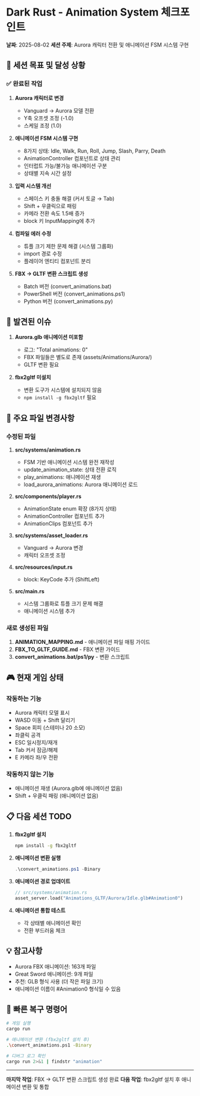 # Dark Rust - Animation System 체크포인트
**날짜**: 2025-08-02
**세션 주제**: Aurora 캐릭터 전환 및 애니메이션 FSM 시스템 구현

## 🎯 세션 목표 및 달성 상황

### ✅ 완료된 작업

1. **Aurora 캐릭터로 변경**
   - Vanguard → Aurora 모델 전환
   - Y축 오프셋 조정 (-1.0)
   - 스케일 조정 (1.0)

2. **애니메이션 FSM 시스템 구현**
   - 8가지 상태: Idle, Walk, Run, Roll, Jump, Slash, Parry, Death
   - AnimationController 컴포넌트로 상태 관리
   - 인터럽트 가능/불가능 애니메이션 구분
   - 상태별 지속 시간 설정

3. **입력 시스템 개선**
   - 스페이스 키 충돌 해결 (커서 토글 → Tab)
   - Shift + 우클릭으로 패링
   - 카메라 전환 속도 1.5배 증가
   - block 키 InputMapping에 추가

4. **컴파일 에러 수정**
   - 튜플 크기 제한 문제 해결 (시스템 그룹화)
   - import 경로 수정
   - 플레이어 엔티티 컴포넌트 분리

5. **FBX → GLTF 변환 스크립트 생성**
   - Batch 버전 (convert_animations.bat)
   - PowerShell 버전 (convert_animations.ps1)
   - Python 버전 (convert_animations.py)

## 🚨 발견된 이슈

1. **Aurora.glb 애니메이션 미포함**
   - 로그: "Total animations: 0"
   - FBX 파일들은 별도로 존재 (assets/Animations/Aurora/)
   - GLTF 변환 필요

2. **fbx2gltf 미설치**
   - 변환 도구가 시스템에 설치되지 않음
   - `npm install -g fbx2gltf` 필요

## 📁 주요 파일 변경사항

### 수정된 파일
1. **src/systems/animation.rs**
   - FSM 기반 애니메이션 시스템 완전 재작성
   - update_animation_state: 상태 전환 로직
   - play_animations: 애니메이션 재생
   - load_aurora_animations: Aurora 애니메이션 로드

2. **src/components/player.rs**
   - AnimationState enum 확장 (8가지 상태)
   - AnimationController 컴포넌트 추가
   - AnimationClips 컴포넌트 추가

3. **src/systems/asset_loader.rs**
   - Vanguard → Aurora 변경
   - 캐릭터 오프셋 조정

4. **src/resources/input.rs**
   - block: KeyCode 추가 (ShiftLeft)

5. **src/main.rs**
   - 시스템 그룹화로 튜플 크기 문제 해결
   - 애니메이션 시스템 추가

### 새로 생성된 파일
1. **ANIMATION_MAPPING.md** - 애니메이션 파일 매핑 가이드
2. **FBX_TO_GLTF_GUIDE.md** - FBX 변환 가이드
3. **convert_animations.bat/ps1/py** - 변환 스크립트

## 🎮 현재 게임 상태

### 작동하는 기능
- Aurora 캐릭터 모델 표시
- WASD 이동 + Shift 달리기
- Space 회피 (스테미나 20 소모)
- 좌클릭 공격
- ESC 일시정지/재개
- Tab 커서 잠금/해제
- E 카메라 좌/우 전환

### 작동하지 않는 기능
- 애니메이션 재생 (Aurora.glb에 애니메이션 없음)
- Shift + 우클릭 패링 (애니메이션 없음)

## 📋 다음 세션 TODO

1. **fbx2gltf 설치**
   ```bash
   npm install -g fbx2gltf
   ```

2. **애니메이션 변환 실행**
   ```powershell
   .\convert_animations.ps1 -Binary
   ```

3. **애니메이션 경로 업데이트**
   ```rust
   // src/systems/animation.rs
   asset_server.load("Animations_GLTF/Aurora/Idle.glb#Animation0")
   ```

4. **애니메이션 통합 테스트**
   - 각 상태별 애니메이션 확인
   - 전환 부드러움 체크

## 💡 참고사항

- Aurora FBX 애니메이션: 163개 파일
- Great Sword 애니메이션: 9개 파일
- 추천: GLB 형식 사용 (더 작은 파일 크기)
- 애니메이션 이름이 #Animation0 형식일 수 있음

## 🔧 빠른 복구 명령어

```bash
# 게임 실행
cargo run

# 애니메이션 변환 (fbx2gltf 설치 후)
.\convert_animations.ps1 -Binary

# 디버그 로그 확인
cargo run 2>&1 | findstr "animation"
```

---
**마지막 작업**: FBX → GLTF 변환 스크립트 생성 완료
**다음 작업**: fbx2gltf 설치 후 애니메이션 변환 및 통합